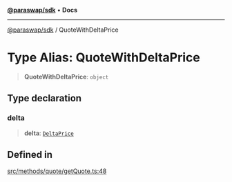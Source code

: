 [**@paraswap/sdk**](../README.md) • **Docs**

***

[@paraswap/sdk](../globals.md) / QuoteWithDeltaPrice

# Type Alias: QuoteWithDeltaPrice

> **QuoteWithDeltaPrice**: `object`

## Type declaration

### delta

> **delta**: [`DeltaPrice`](DeltaPrice.md)

## Defined in

[src/methods/quote/getQuote.ts:48](https://github.com/paraswap/paraswap-sdk/blob/master/src/methods/quote/getQuote.ts#L48)
